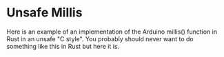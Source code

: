 # Unsafe Millis
Here is an example of an implementation of the Arduino millis() function
in Rust in an unsafe "C style". You probably should never want to do
something like this in Rust but here it is.
